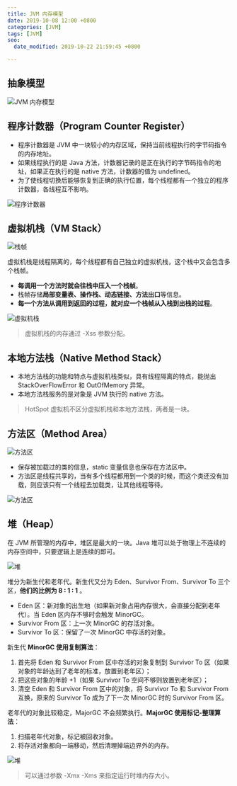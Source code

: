 ```yaml
---
title: JVM 内存模型
date: 2019-10-08 12:00 +0800
categories: [JVM]
tags: [JVM]
seo:
  date_modified: 2019-10-22 21:59:45 +0800

---
```


## 抽象模型

![JVM 内存模型](https://note-and-blog.oss-cn-beijing.aliyuncs.com/java/jvm_memory.png)

## 程序计数器（Program Counter Register）

- 程序计数器是 JVM 中一块较小的内存区域，保持当前线程执行的字节码指令的内存地址。
- 如果线程执行的是 Java 方法，计数器记录的是正在执行的字节码指令的地址，如果正在执行的是 native 方法，计数器的值为 undefined。
- 为了使线程切换后能够恢复到正确的执行位置，每个线程都有一个独立的程序计数器，各线程互不影响。

![程序计数器](https://note-and-blog.oss-cn-beijing.aliyuncs.com/java/jvm_program_counter_register_mind.jpg)

## 虚拟机栈（VM Stack）

![栈帧](https://note-and-blog.oss-cn-beijing.aliyuncs.com/java/stack_frame.png)

虚拟机栈是线程隔离的，每个线程都有自己独立的虚拟机栈，这个栈中又会包含多个栈帧。
- **每调用一个方法时就会往栈中压入一个栈帧**。
- 栈帧存储**局部变量表、操作栈、动态链接、方法出口**等信息。
- **每一个方法从调用到返回的过程，就对应一个栈帧从入栈到出栈的过程**。

![虚拟机栈](https://note-and-blog.oss-cn-beijing.aliyuncs.com/java/jvm_stack_mind.jpg)

> 虚拟机栈的内存通过 -Xss 参数分配。

## 本地方法栈（Native Method Stack）

- 本地方法栈的功能和特点与虚拟机栈类似，具有线程隔离的特点，能抛出 StackOverFlowError 和 OutOfMemory 异常。
- 本地方法栈服务的是对象是 JVM 执行的 native 方法。

> HotSpot 虚拟机不区分虚拟机栈和本地方法栈，两者是一块。

## 方法区（Method Area）

![方法区](https://note-and-blog.oss-cn-beijing.aliyuncs.com/java/method_area.png)

- 保存被加载过的类的信息，static 变量信息也保存在方法区中。
- 方法区是线程共享的，当有多个线程都用到一个类的时候，而这个类还没有加载，则应该只有一个线程去加载类，让其他线程等待。

![方法区](https://note-and-blog.oss-cn-beijing.aliyuncs.com/java/jvm_method_area_mind.jpg)

## 堆（Heap）

在 JVM 所管理的内存中，堆区是最大的一块。Java 堆可以处于物理上不连续的内存空间中，只要逻辑上是连续的即可。

![堆](https://note-and-blog.oss-cn-beijing.aliyuncs.com/java/heap_area.png)

堆分为新生代和老年代。新生代又分为 Eden、Survivor From、Survivor To 三个区，**他们的比例为 8 : 1 : 1** 。

- Eden 区：新对象的出生地（如果新对象占用内存很大，会直接分配到老年代）。当 Eden 区内存不够时会触发 MinorGC。
- Survivor From 区：上一次 MinorGC 的存活对象。
- Survivor To 区：保留了一次 MinorGC 中存活的对象。

新生代 **MinorGC 使用复制算法**：

1. 首先将 Eden 和 Survivor From 区中存活的对象复制到 Survivor To 区（如果对象的年龄达到了老年的标准，放置到老年区）；
2. 把这些对象的年龄 +1（如果 Survivor To 空间不够则放置到老年区）；
3. 清空 Eden 和 Survivor From 区中的对象，将 Survivor To 和 Survivor From 互换，原来的 Survivor To 成为了下一次 MinorGC 时的 Survivor From 区。

老年代的对象比较稳定，MajorGC 不会频繁执行。**MajorGC 使用标记-整理算法**：

1. 扫描老年代对象，标记被回收对象。
2. 将存活对象都向一端移动，然后清理掉端边界外的内存。

![堆](https://note-and-blog.oss-cn-beijing.aliyuncs.com/java/jvm_heap_mind.jpg)

> 可以通过参数 -Xmx -Xms 来指定运行时堆内存大小。
